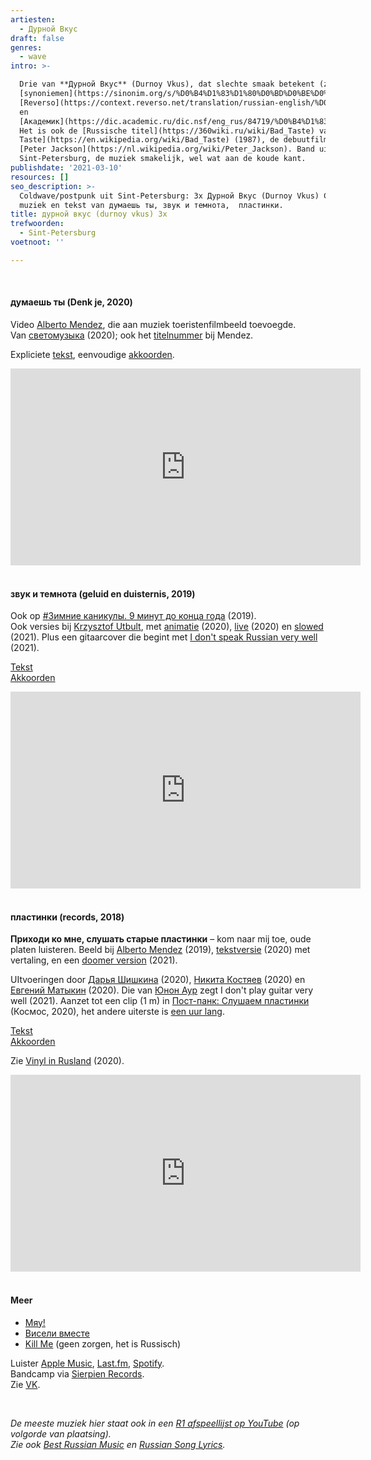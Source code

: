 ```yaml
---
artiesten:
  - Дурной Вкус
draft: false
genres:
  - wave
intro: >-

  Drie van **Дурной Вкус** (Durnoy Vkus), dat slechte smaak betekent (zie
  [synoniemen](https://sinonim.org/s/%D0%B4%D1%83%D1%80%D0%BD%D0%BE%D0%B9%20%D0%B2%D0%BA%D1%83%D1%81),
  [Reverso](https://context.reverso.net/translation/russian-english/%D0%B4%D1%83%D1%80%D0%BD%D0%BE%D0%B9+%D0%B2%D0%BA%D1%83%D1%81)
  en
  [Академик](https://dic.academic.ru/dic.nsf/eng_rus/84719/%D0%B4%D1%83%D1%80%D0%BD%D0%BE%D0%B9)).
  Het is ook de [Russische titel](https://360wiki.ru/wiki/Bad_Taste) van [Bad
  Taste](https://en.wikipedia.org/wiki/Bad_Taste) (1987), de debuutfilm van
  [Peter Jackson](https://nl.wikipedia.org/wiki/Peter_Jackson). Band uit
  Sint-Petersburg, de muziek smakelijk, wel wat aan de koude kant.
publishdate: '2021-03-10'
resources: []
seo_description: >-
  Coldwave/postpunk uit Sint-Petersburg: 3x Дурной Вкус (Durnoy Vkus) Clips,
  muziek en tekst van думаешь ты, звук и темнота,  пластинки.
title: дурной вкус (durnoy vkus) 3x
trefwoorden:
  - Sint-Petersburg
voetnoot: ''

---
```


<br/>

#### думаешь ты (Denk je, 2020)


Video [Alberto Mendez](https://www.youtube.com/channel/UCdnQ1GI_oQ23PFLu93wNHpA), die aan muziek toeristenfilmbeeld toevoegde. <br/>
Van [светомузыка](https://youtu.be/RFCD6Fx7piQ) (2020); ook het [titelnummer](https://youtu.be/JfSF7uArRYI) bij Mendez.

Expliciete [tekst](https://www.musixmatch.com/lyrics/%D0%94%D1%83%D1%80%D0%BD%D0%BE%D0%B9-%D0%92%D0%BA%D1%83%D1%81/%D0%94%D1%83%D0%BC%D0%B0%D0%B5%D1%88%D1%8C-%D1%82%D1%8B), eenvoudige [akkoorden](https://lalatracker.com/chords/durnoy_vkus/5fba8667efd25957d965426a-dumaesh_ty).


<iframe width="560" height="315" src="https://www.youtube.com/embed/zdQY5249RGQ" frameborder="0" allow="accelerometer; autoplay; clipboard-write; encrypted-media; gyroscope; picture-in-picture" allowfullscreen></iframe>

<br/>
<br/>

#### звук и темнота (geluid en duisternis, 2019)

Ook op [#Зимние каникулы. 9 минут до конца года](https://open.spotify.com/album/5WSz1Bhmpske8mmSEtOJXD?si=ima7e1uHSauuqxkt6_9C3g) (2019). <br/>
Ook versies bij [Krzysztof Utbult](https://youtu.be/bONuSBtv8iE), met [animatie](https://youtu.be/1mD_y8AeSb0) (2020), [live](https://youtu.be/H897M8kN4Ao) (2020) en [slowed](https://youtu.be/KfCSkN4Pzyk) (2021).
Plus een gitaarcover die begint met [I don't speak Russian very well](https://youtu.be/lDhk9KTC85c) (2021).


[Tekst](https://genius.com/Durnoivkus-sound-and-darkness-lyrics) <br/>
[Akkoorden](https://mytabs.ru/akkordy/d-r/durnoy-vkus/zvuk-i-temnota_442495.html)


<iframe width="560" height="315" src="https://www.youtube.com/embed/uLND67SP3c8" frameborder="0" allow="accelerometer; autoplay; clipboard-write; encrypted-media; gyroscope; picture-in-picture" allowfullscreen></iframe>


<br/>
<br/>


#### пластинки (records, 2018)

**Приходи ко мне, слушать старые пластинки** – kom naar mij toe, oude platen luisteren. Beeld bij [Alberto Mendez](https://youtu.be/spkJLd6nOVE) (2019), [tekstversie](https://youtu.be/A1MjDQZ8rk0) (2020) met vertaling, en een [doomer version](https://youtu.be/aKm3tC19kzg) (2021).

UItvoeringen door [Дарья Шишкина](https://youtu.be/0bLFcHavHW8) (2020), [Никита Костяев](https://youtu.be/ieskrpirSFs) (2020) en [Евгений Матыкин](https://youtu.be/gIvySiWGiL8) (2020). Die van [Юнон Аур](https://youtu.be/77QwvRs2Xq8) zegt I don't play guitar very well (2021). Aanzet tot een clip (1 m) in [Пост-панк: Слушаем пластинки](https://youtu.be/r1tGxrEa_9E) (Космос, 2020), het andere uiterste is [een uur lang](https://youtu.be/aWCuYDSiSzc).



[Tekst](https://genius.com/Durnoy-vkus-records-lyrics) <br/>
[Akkoorden](https://mychords.net/durnoj-vkus/124015-durnoj-vkus-plastinki.html)



Zie [Vinyl in Rusland](https://rusland1.nl/land-en-volk/20200716-vinyl-in-rusland/) (2020).


<iframe width="560" height="315" src="https://www.youtube.com/embed/AxR6OP7Yf8w" frameborder="0" allow="accelerometer; autoplay; clipboard-write; encrypted-media; gyroscope; picture-in-picture" allowfullscreen></iframe>

<br/>

<br/>

#### Meer

- [Мяу!](https://youtu.be/-S7ndDMhlkA)
- [Висели вместе](https://youtu.be/tcfkCPU7cPM)
- [Kill Me](https://youtu.be/ARRDUHupb4A) (geen zorgen, het is Russisch)


Luister [Apple Music](https://music.apple.com/us/artist/%D0%B4%D1%83%D1%80%D0%BD%D0%BE%D0%B9-%D0%B2%D0%BA%D1%83%D1%81/1438667093), [Last.fm](https://www.last.fm/ru/music/%D0%94%D1%83%D1%80%D0%BD%D0%BE%D0%B9+%D0%92%D0%BA%D1%83%D1%81), [Spotify](https://open.spotify.com/artist/75hHfYoo9WURXtqGB24Q2j). <br/>
Bandcamp via [Sierpien Records](https://sierpienrecords.bandcamp.com/). <br/>
Zie [VK](https://vk.com/durnoyvkuss).



<br/>



*De meeste muziek hier staat ook in een [R1 afspeellijst op YouTube](https://www.youtube.com/playlist?list=PLeE-zqOrSLhxfIpK2vuUJNCKSzyVBi0yM) (op volgorde van plaatsing).* <br/>
*Zie ook [Best Russian Music](https://www.youtube.com/playlist?list=PLeE-zqOrSLhxTFYDvlwUu4hYby9DojwoD) en [Russian Song Lyrics](https://www.youtube.com/playlist?list=PLeE-zqOrSLhzkRCATzT8__oNifBChVHGK).*


